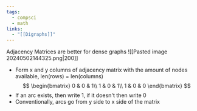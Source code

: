 ```yaml
---
tags:
  - compsci
  - math
links:
  - "[[Digraphs]]"
---
```

Adjacency Matrices are better for dense graphs
![[Pasted image 20240502144325.png|200]]
- Form x and y columns of adjacency matrix with the amount of nodes available, len(rows) = len(columns)
$$ \begin{bmatrix}  
0 & 0 & 1\\  
1 & 0 & 1\\
1 & 0 & 0
\end{bmatrix}
$$
- If an arc exists, then write 1, if it doesn't then write 0
- Conventionally, arcs go from y side to x side of the matrix